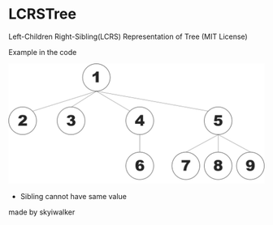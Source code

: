 # LCRSTree

Left-Children Right-Sibling(LCRS) Representation of Tree
(MIT License)

Example in the code

![LCRS Tree](./img/LCRSTree.png)


* Sibling cannot have same value



made by skyiwalker
